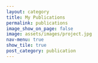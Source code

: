 ```yaml
---
layout: category
title: My Publications
permalink: publications
image_show_on_page: false
image: assets/images/project.jpg
nav-menu: true
show_tile: true
post_category: publication
---
```

